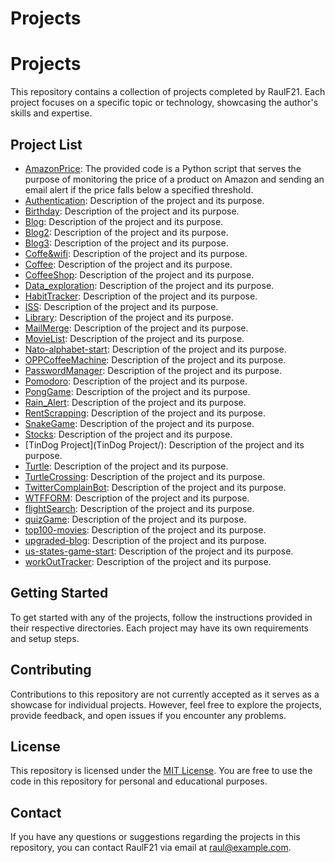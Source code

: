 # Projects
# Projects

This repository contains a collection of projects completed by RaulF21. Each project focuses on a specific topic or technology, showcasing the author's skills and expertise.

## Project List

- [AmazonPrice](AmazonPrice/): The provided code is a Python script that serves the purpose of monitoring the price of a product on Amazon and sending an email alert if the price falls below a specified threshold.
- [Authentication](Authentication/): Description of the project and its purpose.
- [Birthday](Birthday/): Description of the project and its purpose.
- [Blog](Blog/): Description of the project and its purpose.
- [Blog2](Blog2/): Description of the project and its purpose.
- [Blog3](Blog3/): Description of the project and its purpose.
- [Coffe&wifi](Coffe&wifi/): Description of the project and its purpose.
- [Coffee](Coffee/): Description of the project and its purpose. 
- [CoffeeShop](CoffeeShop/): Description of the project and its purpose.
- [Data_exploration](Data_exploration/): Description of the project and its purpose.
- [HabitTracker](HabitTracker/): Description of the project and its purpose.
- [ISS](ISS/): Description of the project and its purpose.
- [Library](Library/): Description of the project and its purpose.
- [MailMerge](MailMerge/): Description of the project and its purpose.
- [MovieList](MovieList/): Description of the project and its purpose.
- [Nato-alphabet-start](Nato-alphabet-start/): Description of the project and its purpose.
- [OPPCoffeeMachine](OPPCoffeeMachine/): Description of the project and its purpose.
- [PasswordManager](PasswordManager/): Description of the project and its purpose.
- [Pomodoro](Pomodoro/): Description of the project and its purpose.
- [PongGame](PongGame/): Description of the project and its purpose.
- [Rain_Alert](Rain_Alert/): Description of the project and its purpose.
- [RentScrapping](RentScrapping/): Description of the project and its purpose.
- [SnakeGame](SnakeGame/): Description of the project and its purpose.
- [Stocks](Stocks/): Description of the project and its purpose.
- [TinDog Project](TinDog Project/): Description of the project and its purpose.
- [Turtle](Turtle/): Description of the project and its purpose.
- [TurtleCrossing](TurtleCrossing/): Description of the project and its purpose.
- [TwitterComplainBot](TwitterComplainBot/): Description of the project and its purpose.
- [WTFFORM](WTFFORM/): Description of the project and its purpose.
- [flightSearch](flightSearch/): Description of the project and its purpose.
- [quizGame](quizGame/): Description of the project and its purpose.
- [top100-movies](top100-movies/): Description of the project and its purpose.
- [upgraded-blog](upgraded-blog/): Description of the project and its purpose.
- [us-states-game-start](us-states-game-start/): Description of the project and its purpose.
- [workOutTracker](workOutTracker/): Description of the project and its purpose.
## Getting Started

To get started with any of the projects, follow the instructions provided in their respective directories. Each project may have its own requirements and setup steps.

## Contributing

Contributions to this repository are not currently accepted as it serves as a showcase for individual projects. However, feel free to explore the projects, provide feedback, and open issues if you encounter any problems.

## License

This repository is licensed under the [MIT License](LICENSE). You are free to use the code in this repository for personal and educational purposes.

## Contact

If you have any questions or suggestions regarding the projects in this repository, you can contact RaulF21 via email at [raul@example.com](mailto:raul@example.com).

